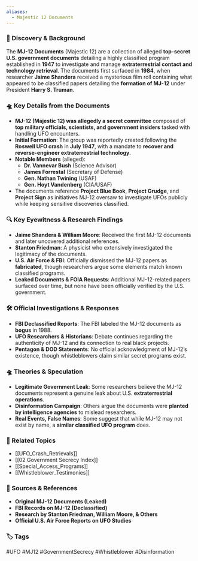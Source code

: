 ```yaml
---
aliases:
  - Majestic 12 Documents
---
```



### 📅 Discovery & Background

The **MJ-12 Documents** (Majestic 12) are a collection of alleged **top-secret U.S. government documents** detailing a highly classified program established in **1947** to investigate and manage **extraterrestrial contact and technology retrieval**. The documents first surfaced in **1984**, when researcher **Jaime Shandera** received a mysterious film roll containing what appeared to be classified papers detailing the **formation of MJ-12** under President **Harry S. Truman**.

### 🛸 Key Details from the Documents

- **MJ-12 (Majestic 12) was allegedly a secret committee** composed of **top military officials, scientists, and government insiders** tasked with handling UFO encounters.
- **Initial Formation**: The group was reportedly created following the **Roswell UFO crash** in **July 1947**, with a mandate to **recover and reverse-engineer extraterrestrial technology**.
- **Notable Members** (alleged):
    - **Dr. Vannevar Bush** (Science Advisor)
    - **James Forrestal** (Secretary of Defense)
    - **Gen. Nathan Twining** (USAF)
    - **Gen. Hoyt Vandenberg** (CIA/USAF)
- The documents reference **Project Blue Book**, **Project Grudge**, and **Project Sign** as initiatives MJ-12 oversaw to investigate UFOs publicly while keeping sensitive discoveries classified.

### 🔍 Key Eyewitness & Research Findings

- **Jaime Shandera & William Moore**: Received the first MJ-12 documents and later uncovered additional references.
- **Stanton Friedman**: A physicist who extensively investigated the legitimacy of the documents.
- **U.S. Air Force & FBI**: Officially dismissed the MJ-12 papers as **fabricated**, though researchers argue some elements match known classified programs.
- **Leaked Documents & FOIA Requests**: Additional MJ-12-related papers surfaced over time, but none have been officially verified by the U.S. government.

### 🛠 Official Investigations & Responses

- **FBI Declassified Reports**: The FBI labeled the MJ-12 documents as **bogus** in 1988.
- **UFO Researchers & Historians**: Debate continues regarding the authenticity of MJ-12 and its connection to real black projects.
- **Pentagon & DOD Statements**: No official acknowledgment of MJ-12’s existence, though whistleblowers claim similar secret programs exist.

### 🛸 Theories & Speculation

- **Legitimate Government Leak**: Some researchers believe the MJ-12 documents represent a genuine leak about U.S. **extraterrestrial operations**.
- **Disinformation Campaign**: Others argue the documents were **planted by intelligence agencies** to mislead researchers.
- **Real Events, False Names**: Some suggest that while MJ-12 may not exist by name, a **similar classified UFO program** does.

### 🔗 Related Topics

- [[UFO_Crash_Retrievals]]
- [[02 Government Secrecy Index]]
- [[Special_Access_Programs]]
- [[Whistleblower_Testimonies]]

### 📂 Sources & References

- **Original MJ-12 Documents (Leaked)**
- **FBI Records on MJ-12 (Declassified)**
- **Research by Stanton Friedman, William Moore, & Others**
- **Official U.S. Air Force Reports on UFO Studies**

### 🏷 Tags

#UFO #MJ12 #GovernmentSecrecy #Whistleblower #Disinformation